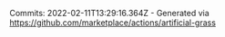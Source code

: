 Commits: 2022-02-11T13:29:16.364Z - Generated via https://github.com/marketplace/actions/artificial-grass
<br>
